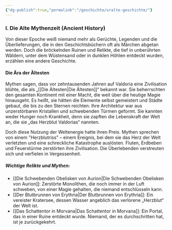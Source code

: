 ```yaml
---
{"dg-publish":true,"permalink":"/geschichte/uralte-geschichte/"}
---
```


### **I. Die Alte Mythenzeit (Ancient History)**

Von dieser Epoche weiß niemand mehr als Gerüchte, Legenden und die Überlieferungen, die in den Geschichtsbüchern oft als Märchen abgetan werden. Doch die bröckelnden Ruinen und Relikte, die tief in unberührten Wäldern, unter dem Wüstensand oder in dunklen Höhlen entdeckt wurden, erzählen eine andere Geschichte.

#### **Die Ära der Ältesten**

Mythen sagen, dass vor zehntausenden Jahren auf Valdoria eine Zivilisation blühte, die als „[[Die Ältesten\|Die Ältesten]]“ bekannt war. Sie beherrschten den gesamten Kontinent mit einer Macht, die weit über die heutige Magie hinausgeht. Es heißt, sie hätten die Elemente selbst gemeistert und Städte gebaut, die bis zu den Sternen reichten. Ihre Architektur war aus unzerstörbaren Kristallen und schwebenden Türmen geformt. Sie kannten weder Hunger noch Krankheit, denn sie zapften die Lebenskraft der Welt an, die sie „das Herzblut Valdorias“ nannten.

Doch diese Nutzung der Weltenergie hatte ihren Preis. Mythen sprechen von einem "Herzblutriss" – einem Ereignis, bei dem sie das Herz der Welt verletzten und eine schreckliche Katastrophe auslösten. Fluten, Erdbeben und Feuerstürme zerstörten ihre Zivilisation. Die Überlebenden verstreuten sich und verfielen in Vergessenheit.

##### **Wichtige Relikte und Mythen:**

- [[Die Schwebenden Obelisken von Aurion\|Die Schwebenden Obelisken von Aurion]]: Zerstörte Monolithen, die noch immer in der Luft schweben, von einer Magie gehalten, die niemand entschlüsseln kann.
- [[Der Blutbrunnen von Erythria\|Der Blutbrunnen von Erythria]]: Ein vereister Kratersee, dessen Wasser angeblich das verlorene „Herzblut“ der Welt ist.
- [[Das Schattentor in Morvana\|Das Schattentor in Morvana]]: Ein Portal, das in einer Ruine entdeckt wurde. Niemand, der es durchschritten hat, ist je zurückgekehrt.